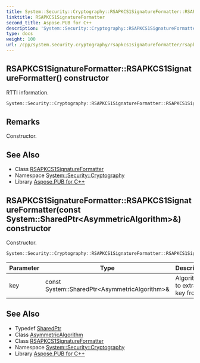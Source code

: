 ```yaml
---
title: System::Security::Cryptography::RSAPKCS1SignatureFormatter::RSAPKCS1SignatureFormatter constructor
linktitle: RSAPKCS1SignatureFormatter
second_title: Aspose.PUB for C++
description: 'System::Security::Cryptography::RSAPKCS1SignatureFormatter::RSAPKCS1SignatureFormatter constructor. RTTI information in C++.'
type: docs
weight: 100
url: /cpp/system.security.cryptography/rsapkcs1signatureformatter/rsapkcs1signatureformatter/
---
```

## RSAPKCS1SignatureFormatter::RSAPKCS1SignatureFormatter() constructor


RTTI information.

```cpp
System::Security::Cryptography::RSAPKCS1SignatureFormatter::RSAPKCS1SignatureFormatter()
```

## Remarks


Constructor. 
## See Also

* Class [RSAPKCS1SignatureFormatter](../)
* Namespace [System::Security::Cryptography](../../)
* Library [Aspose.PUB for C++](../../../)
## RSAPKCS1SignatureFormatter::RSAPKCS1SignatureFormatter(const System::SharedPtr\<AsymmetricAlgorithm\>\&) constructor


Constructor.

```cpp
System::Security::Cryptography::RSAPKCS1SignatureFormatter::RSAPKCS1SignatureFormatter(const System::SharedPtr<AsymmetricAlgorithm> &key)
```


| Parameter | Type | Description |
| --- | --- | --- |
| key | const System::SharedPtr\<AsymmetricAlgorithm\>\& | Algorithm to extract key from. |

## See Also

* Typedef [SharedPtr](../../../system/sharedptr/)
* Class [AsymmetricAlgorithm](../../asymmetricalgorithm/)
* Class [RSAPKCS1SignatureFormatter](../)
* Namespace [System::Security::Cryptography](../../)
* Library [Aspose.PUB for C++](../../../)
